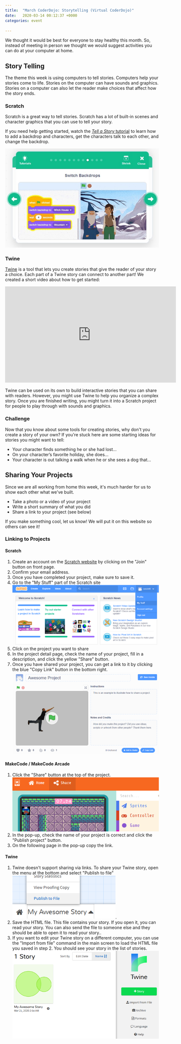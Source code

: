 ```yaml
---
title:  "March CoderDojo: Storytelling (Virtual CoderDojo)"
date:   2020-03-14 00:12:37 +0000
categories: event

---
```


We thought it would be best for everyone to stay healthy this month. So, instead 
of meeting in person we thought we would suggest activities you can do at your computer 
at home. 

## Story Telling
The theme this week is using computers to tell stories.
Computers help your stories come to life. Stories on the computer can have sounds and graphics. 
Stories on a computer can also let the reader make choices that affect how the story ends.

### Scratch
Scratch is a great way to tell stories. Scratch has a lot of built-in scenes and
character graphics that you can use to tell your story.

If you need help getting started, watch the [*Tell a Story* tutorial](https://scratch.mit.edu/projects/editor/?tutorial=tell-a-story) to learn how to add a backdrop and characters, get the characters talk to each other, and
change the backdrop.

[![Tell a story tutorial](/assets/images/2020-03-21-scratch-story.jpg)](https://scratch.mit.edu/projects/editor/?tutorial=tell-a-story)

### Twine
[Twine](https://twinery.org/) is a tool that lets you create stories that give the reader of your story a choice.
Each part of a Twine story can connect to another part! We created a short video about how to get started:

<iframe width="560" height="315" src="https://www.youtube.com/embed/rWsgDeslABI" frameborder="0" allow="accelerometer; autoplay; encrypted-media; gyroscope; picture-in-picture" allowfullscreen></iframe>

Twine can be used on its own to build interactive stories that you can share with readers. 
However, you might use Twine to help you organize a complex story. Once you are finished writing, 
you might turn it into a Scratch project for people to play through with sounds and graphics.

### Challenge
Now that you know about some tools for creating stories, why don't you create a story of your own? 
If you're stuck here are some starting ideas for stories you might want to tell:

- Your character finds something he or she had lost...
- On your character’s favorite holiday, she does...
- Your character is out talking a walk when he or she sees a dog that...

## Sharing Your Projects

Since we are all working from home this week, it's much harder for us to show each other what
we've built. 

- Take a photo or a video of your project
- Write a short summary of what you did
- Share a link to your project (see below)

If you make something cool, let us know! We will put it on this website so others can see it!

### Linking to Projects

#### Scratch
1. Create an account on the [Scratch website](https://scratch.mit.edu/) by clicking on the "Join" button on
   front page.
2. Confirm your email address.
3. Once you have completed your project, make sure to save it.
4. Go to the "My Stuff" part of the Scratch site ![Account dropdown](/assets/images/2020-03-21-scratch-acct.png)
5. Click on the project you want to share
6. In the project detail page, check the name of your project, fill in a description, and click the yellow "Share" button.
7. Once you have shared your project, you can get a link to it by clicking the blue "Copy Link" button in the bottom right. ![Copy link](/assets/images/2020-03-21-scratch-getlink.png)

#### MakeCode / MakeCode Arcade
1. Click the "Share" button at the top of the project. ![Makecode Share](/assets/images/2020-03-21-makecode-share.png)
2. In the pop-up, check the name of your project is correct and click the "Publish project" button.
3. On the following page in the pop-up copy the link.

#### Twine
1. Twine doesn't support sharing via links. To share your Twine story, open the menu at the bottom and select "Publish to file" <br/> ![Twine Publish](/assets/images/2020-03-21-twine-publish.png).
2. Save the HTML file. This file contains your story. If you open it, you can read your story. You can
   also send the file to someone else and they should be able to open it to read your story..
3. If you want to edit your Twine story on a different computer, you can use the "Import from file" command in the main screen to load the HTML file you saved in step 2. You should see your story in the list of stories.
![Twine import](/assets/images/2020-03-21-twine-import.png)




